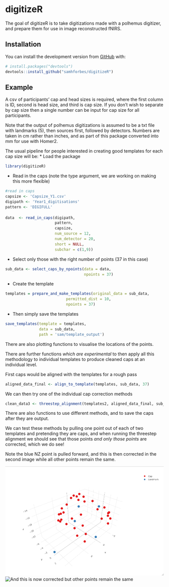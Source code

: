 
<!-- README.md is generated from README.Rmd. Please edit that file -->

# digitizeR

<!-- badges: start -->

<!-- badges: end -->

The goal of digitizeR is to take digitizations made with a polhemus
digitizer, and prepare them for use in image reconstructed fNIRS.

## Installation

You can install the development version from
[GitHub](https://github.com/) with:

``` r
# install.packages("devtools")
devtools::install_github("samhforbes/digitizeR")
```

## Example

A csv of participants’ cap and head sizes is required, where the first
column is ID, second is head size, and third is cap size. If you don’t
wish to separate by cap size then a single number can be input for cap
size for all participants.

Note that the output of polhemus digitizations is assumed to be a txt
file with landmarks (5), then sources first, followed by detectors.
Numbers are taken in cm rather than inches, and as part of this package
converted into mm for use with Homer2.

The usual pipeline for people interested in creating good templates for
each cap size will be: \* Load the package

``` r
library(digitizeR)
```

  - Read in the caps (note the type argument, we are working on making
    this more flexible)

<!-- end list -->

``` r
#read in caps
capsize <- 'Capsize_Y1.csv'
digipath <- 'Year1_digitisations'
pattern <- 'DIGIFULL'

data  <- read_in_caps(digipath, 
                      pattern, 
                      capsize, 
                      num_source = 12, 
                      num_detector = 20,
                      short = NULL, 
                      subchar = c(1,9))
```

  - Select only those with the right number of points (37 in this case)

<!-- end list -->

``` r
sub_data <- select_caps_by_npoints(data = data, 
                                   npoints = 37)
```

  - Create the template

<!-- end list -->

``` r
templates = prepare_and_make_templates(original_data = sub_data,
                           permitted_dist = 10,
                           npoints = 37)
```

  - Then simply save the templates

<!-- end list -->

``` r
save_templates(template = templates,
               data = sub_data,
               path = 'sam/template_output')
```

There are also plotting functions to visualise the locations of the
points.

There are further functions *which are experimental* to then apply all
this methodology to individual templates to produce cleaned caps at an
individual level.

First caps would be aligned with the templates for a rough pass

``` r
aligned_data_final <- align_to_template(templates, sub_data, 37)
```

We can then try one of the individual cap correction methods

``` r
clean_data3 <- threestep_alignment(templates2, aligned_data_final, sub_data, 37, 12, 10, 7)
```

There are also functions to use different methods, and to save the caps
after they are output.

We can test these methods by pulling one point out of each of two
templates and pretending they are caps, and when running the threestep
alignment we should see that those points *and only those points* are
corrected, which we do see\!

Note the blue NZ point is pulled forward, and this is then corrected in
the second image while all other points remain the same.

![Note the nose point pulled forward](man/figures/README-1_warped.png)
![And this is now corrected but other points remain the
same](man/figures/README-1_repared.png)

